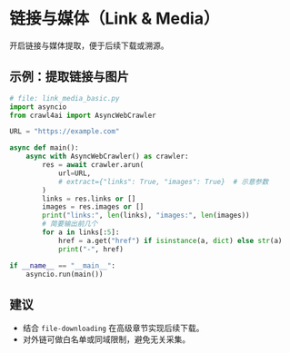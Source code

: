 # 链接与媒体（Link & Media）

开启链接与媒体提取，便于后续下载或溯源。

## 示例：提取链接与图片

```python
# file: link_media_basic.py
import asyncio
from crawl4ai import AsyncWebCrawler

URL = "https://example.com"

async def main():
    async with AsyncWebCrawler() as crawler:
        res = await crawler.arun(
            url=URL,
            # extract={"links": True, "images": True}  # 示意参数
        )
        links = res.links or []
        images = res.images or []
        print("links:", len(links), "images:", len(images))
        # 简要输出前几个
        for a in links[:5]:
            href = a.get("href") if isinstance(a, dict) else str(a)
            print("-", href)

if __name__ == "__main__":
    asyncio.run(main())
```

## 建议

- 结合 `file-downloading` 在高级章节实现后续下载。
- 对外链可做白名单或同域限制，避免无关采集。
